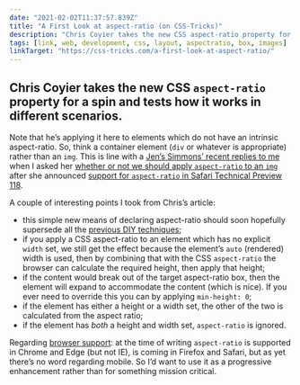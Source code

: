 ```yaml
---
date: "2021-02-02T11:37:57.839Z"
title: "A First Look at aspect-ratio (on CSS-Tricks)"
description: "Chris Coyier takes the new CSS aspect-ratio property for a spin and tests how it works in different scenarios"
tags: [link, web, development, css, layout, aspectratio, box, images]
linkTarget: "https://css-tricks.com/a-first-look-at-aspect-ratio/"
---
```

Chris Coyier takes the new CSS `aspect-ratio` property for a spin and tests how it works in different scenarios.
---

Note that he’s applying it here to elements which do not have an intrinsic aspect-ratio. So, think a container element (`div` or whatever is appropriate) rather than an `img`. This is line with a [Jen’s Simmons’ recent replies to me](https://twitter.com/jensimmons/status/1347583682496892929) when I asked her [whether or not we should apply `aspect-ratio` to an `img`](https://twitter.com/fuzzylogicx/status/1347307685826469894) after she announced [support for `aspect-ratio` in Safari Technical Preview 118](https://twitter.com/jensimmons/status/1347287421633892356).

A couple of interesting points I took from Chris’s article:

- this simple new means of declaring aspect-ratio should soon hopefully supersede all the [previous DIY techniques](https://css-tricks.com/aspect-ratio-boxes/);
- if you apply a CSS aspect-ratio to an element which has no explicit `width` set, we still get the effect because the element’s `auto` (rendered) width is used, then by combining that with the CSS `aspect-ratio` the browser can calculate the required height, then apply that height;
- if the content would break out of the target aspect-ratio box, then the element will expand to accommodate the content (which is nice). If you ever need to override this you can by applying `min-height: 0`;
- if the element has either a height or a width set, the other of the two is calculated from the aspect ratio;
- if the element has _both_ a height and width set, `aspect-ratio` is ignored.

Regarding [browser support](https://caniuse.com/?search=aspect-ratio): at the time of writing `aspect-ratio` is supported in Chrome and Edge (but not IE), is coming in Firefox and Safari, but as yet there’s no word regarding mobile. So I’d want to use it as a progressive enhancement rather than for something mission critical.
